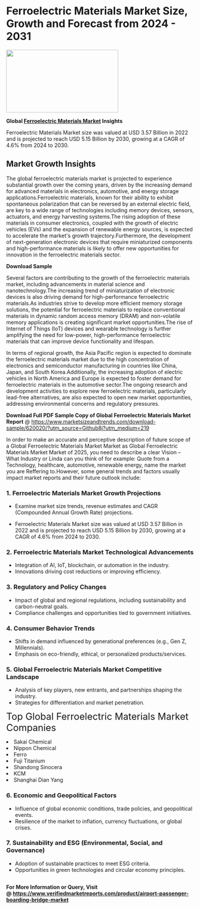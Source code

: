 <H1>Ferroelectric Materials Market Size, Growth and Forecast from 2024 - 2031</H1><img class="aligncenter size-medium wp-image-584254" src="https://thirdeyenews.in/wp-content/uploads/2024/09/Global-Market-Research-300x168.jpeg" alt="" width="300" height="168" /><p><strong>Global&nbsp;<a href="https://www.marketsizeandtrends.com/download-sample/620020/?utm_source=Github8j?utm_medium=219">Ferroelectric Materials Market</a> Insights</strong></p><p>Ferroelectric Materials Market size was valued at USD 3.57 Billion in 2022 and is projected to reach USD 5.15 Billion by 2030, growing at a CAGR of 4.6% from 2024 to 2030.</p><p><h2>Market Growth Insights</h2> <p>The global ferroelectric materials market is projected to experience substantial growth over the coming years, driven by the increasing demand for advanced materials in electronics, automotive, and energy storage applications.Ferroelectric materials, known for their ability to exhibit spontaneous polarization that can be reversed by an external electric field, are key to a wide range of technologies including memory devices, sensors, actuators, and energy harvesting systems.The rising adoption of these materials in consumer electronics, coupled with the growth of electric vehicles (EVs) and the expansion of renewable energy sources, is expected to accelerate the market's growth trajectory.Furthermore, the development of next-generation electronic devices that require miniaturized components and high-performance materials is likely to offer new opportunities for innovation in the ferroelectric materials sector.</p> <p><strong>Download Sample</strong></p> <p>Several factors are contributing to the growth of the ferroelectric materials market, including advancements in material science and nanotechnology.The increasing trend of miniaturization of electronic devices is also driving demand for high-performance ferroelectric materials.As industries strive to develop more efficient memory storage solutions, the potential for ferroelectric materials to replace conventional materials in dynamic random access memory (DRAM) and non-volatile memory applications is creating significant market opportunities.The rise of Internet of Things (IoT) devices and wearable technology is further amplifying the need for low-power, high-performance ferroelectric materials that can improve device functionality and lifespan.</p> <p>In terms of regional growth, the Asia Pacific region is expected to dominate the ferroelectric materials market due to the high concentration of electronics and semiconductor manufacturing in countries like China, Japan, and South Korea.Additionally, the increasing adoption of electric vehicles in North America and Europe is expected to foster demand for ferroelectric materials in the automotive sector.The ongoing research and development activities to explore new ferroelectric materials, particularly lead-free alternatives, are also expected to open new market opportunities, addressing environmental concerns and regulatory pressures.</p> <p><span class=""><strong>Download Full PDF Sample Copy of Global Ferroelectric Materials Market Report</strong> @ <a href="https://www.marketsizeandtrends.com/download-sample/620020/?utm_source=Github8j?utm_medium=219" target="_blank">https://www.marketsizeandtrends.com/download-sample/620020/?utm_source=Github8j?utm_medium=219</a></span></p><p>In order to make an accurate and perceptive description of future scope of a Global&nbsp;Ferroelectric Materials Market Market as Global&nbsp;Ferroelectric Materials Market Market of 2025, you need to describe a clear Vision &ndash; What Industry or Linda can you think of for example: Quote from a Technology, healthcare, automotive, renewable energy, name the market you are Reffering to.However, some general trends and factors usually impact market reports and their future outlook include:</p><h3>1.&nbsp;<strong>Ferroelectric Materials Market Growth Projections</strong></h3><ul><li>Examine market size trends, revenue estimates and CAGR (Compounded Annual Growth Rate) projections.</li><li><p>Ferroelectric Materials Market size was valued at USD 3.57 Billion in 2022 and is projected to reach USD 5.15 Billion by 2030, growing at a CAGR of 4.6% from 2024 to 2030.</p></li></ul><h3>2.&nbsp;<strong>Ferroelectric Materials Market Technological Advancements</strong></h3><ul><li>Integration of AI, IoT, blockchain, or automation in the industry.</li><li>Innovations driving cost reductions or improving efficiency.</li></ul><h3>3.&nbsp;<strong>Regulatory and Policy Changes</strong></h3><ul><li>Impact of global and regional regulations, including sustainability and carbon-neutral goals.</li><li>Compliance challenges and opportunities tied to government initiatives.</li></ul><h3>4.&nbsp;<strong>Consumer Behavior Trends</strong></h3><ul><li>Shifts in demand influenced by generational preferences (e.g., Gen Z, Millennials).</li><li>Emphasis on eco-friendly, ethical, or personalized products/services.</li></ul><h3>5.&nbsp;<strong>Global Ferroelectric Materials Market Competitive Landscape</strong></h3><ul><li>Analysis of key players, new entrants, and partnerships shaping the industry.</li><li>Strategies for differentiation and market penetration.</li></ul><p data-pm-slice="1 1 []"><span style="color: inherit; font-family: inherit; font-size: 25px;">Top Global Ferroelectric Materials Market Companies</span></p><div class="" data-test-id=""><p><li>Sakai Chemical</li><li> Nippon Chemical</li><li> Ferro</li><li> Fuji Titanium</li><li> Shandong Sinocera</li><li> KCM</li><li> Shanghai Dian Yang</li></p></div><h3>6.&nbsp;<strong>Economic and Geopolitical Factors</strong></h3><ul><li>Influence of global economic conditions, trade policies, and geopolitical events.</li><li>Resilience of the market to inflation, currency fluctuations, or global crises.</li></ul><h3>7.&nbsp;<strong>Sustainability and ESG (Environmental, Social, and Governance)</strong></h3><ul><li>Adoption of sustainable practices to meet ESG criteria.</li><li>Opportunities in green technologies and circular economy principles.</li></ul><h2><strong style="font-size: 14px;">For More Information or Query, Visit @&nbsp;</strong><a style="background-color: #ffffff; font-size: 14px;" href="https://www.marketsizeandtrends.com/report/ferroelectric-materials-market/" target="_blank">https://www.verifiedmarketreports.com/product/airport-passenger-boarding-bridge-market</a></h2>